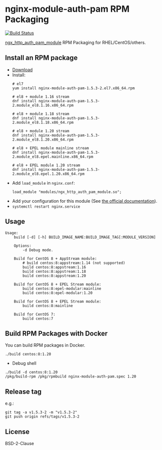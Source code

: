 # nginx-module-auth-pam RPM Packaging

[![Build Status](https://github.com/jfut/nginx-module-auth-pam-rpm/workflows/test/badge.svg?branch=master)](https://github.com/jfut/nginx-module-auth-pam-rpm/actions?query=workflow%3Atest)

[ngx_http_auth_pam_module](https://github.com/sto/ngx_http_auth_pam_module) RPM Packaging for RHEL/CentOS/others.

## Install an RPM package

- [Download](https://github.com/jfut/nginx-module-auth-pam-rpm/releases)
- Install:
    ```
    # el7
    yum install nginx-module-auth-pam-1.5.3-2.el7.x86_64.rpm

    # el8 + module 1.16 stream
    dnf install nginx-module-auth-pam-1.5.3-2.module_el8.1.16.x86_64.rpm

    # el8 + module 1.18 stream
    dnf install nginx-module-auth-pam-1.5.3-2.module_el8.1.18.x86_64.rpm

    # el8 + module 1.20 stream
    dnf install nginx-module-auth-pam-1.5.3-2.module_el8.1.20.x86_64.rpm

    # el8 + EPEL module mainline stream
    dnf install nginx-module-auth-pam-1.5.3-2.module_el8.epel.mainline.x86_64.rpm

    # el8 + EPEL module 1.20 stream
    dnf install nginx-module-auth-pam-1.5.3-2.module_el8.epel.1.20.x86_64.rpm
    ```
- Add `load_module` in `nginx.conf`:
    ```
    load_module "modules/ngx_http_auth_pam_module.so";
    ```
- Add your configuration for this module (See [the official documentation](https://github.com/sto/ngx_http_auth_pam_module)).
- `systemctl restart nginx.service`

## Usage

```
Usage:
    build [-d] [-h] BUILD_IMAGE_NAME:BUILD_IMAGE_TAG[:MODULE_VERSION]

    Options:
        -d Debug mode.

    Build for CentOS 8 + AppStream module:
        # build centos:8:appstream:1.14 (not supported)
        build centos:8:appstream:1.16
        build centos:8:appstream:1.18
        build centos:8:appstream:1.20

    Build for CentOS 8 + EPEL Stream module:
        build centos:8:epel-modular:mainline
        build centos:8:epel-modular:1.20

    Build for CentOS 8 + EPEL Stream module:
        build centos:8:mainline

    Build for CentOS 7:
        build centos:7
```

## Build RPM Packages with Docker

You can build RPM packages in Docker.

```
./build centos:8:1.20
```

- Debug shell

```
./build -d centos:8:1.20
/pkg/build-rpm /pkg/rpmbuild nginx-module-auth-pam.spec 1.20
```

## Release tag

e.g.:

```
git tag -a v1.5.3-2 -m "v1.5.3-2"
git push origin refs/tags/v1.5.3-2
```

## License

BSD-2-Clause

